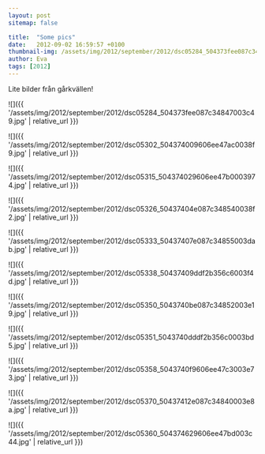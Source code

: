 ```yaml
---
layout: post
sitemap: false

title:  "Some pics"
date:   2012-09-02 16:59:57 +0100
thumbnail-img: /assets/img/2012/september/2012/dsc05284_504373fee087c34847003c49.jpg
author: Eva
tags: [2012]
---
```


Lite bilder från gårkvällen!

![]({{ '/assets/img/2012/september/2012/dsc05284_504373fee087c34847003c49.jpg'  | relative_url }})

![]({{ '/assets/img/2012/september/2012/dsc05302_504374009606ee47ac0038f9.jpg'  | relative_url }})

![]({{ '/assets/img/2012/september/2012/dsc05315_504374029606ee47b0003974.jpg'  | relative_url }})

![]({{ '/assets/img/2012/september/2012/dsc05326_50437404e087c348540038f2.jpg'  | relative_url }})

![]({{ '/assets/img/2012/september/2012/dsc05333_50437407e087c34855003dab.jpg'  | relative_url }})

![]({{ '/assets/img/2012/september/2012/dsc05338_50437409ddf2b356c6003f4d.jpg'  | relative_url }})

![]({{ '/assets/img/2012/september/2012/dsc05350_5043740be087c34852003e19.jpg'  | relative_url }})

![]({{ '/assets/img/2012/september/2012/dsc05351_5043740dddf2b356c0003bd5.jpg'  | relative_url }})

![]({{ '/assets/img/2012/september/2012/dsc05358_5043740f9606ee47c3003e73.jpg'  | relative_url }})

![]({{ '/assets/img/2012/september/2012/dsc05370_50437412e087c34840003e8a.jpg'  | relative_url }})

![]({{ '/assets/img/2012/september/2012/dsc05360_504374629606ee47bd003c44.jpg'  | relative_url }})

